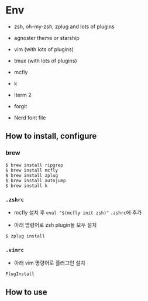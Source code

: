 # Env

- zsh, oh-my-zsh, zplug and lots of plugins

- agnoster theme or starship

- vim (with lots of plugins)

- tmux (with lots of plugins)

- mcfly

- k

- Iterm 2

- forgit

- Nerd font file

## How to install, configure

### brew

```
$ brew install ripgrep
$ brew install mcfly
$ brew install zplug
$ brew install autojump
$ brew install k
```

### `.zshrc`

- mcfly 설치 후 `eval "$(mcfly init zsh)"` `.zshrc`에 추가

- 아래 명령어로 zsh plugin들 모두 설치

```
$ zplug install
```

### `.vimrc`

- 아래 vim 명령어로 플러그인 설치

```
PlugInstall
```

## How to use